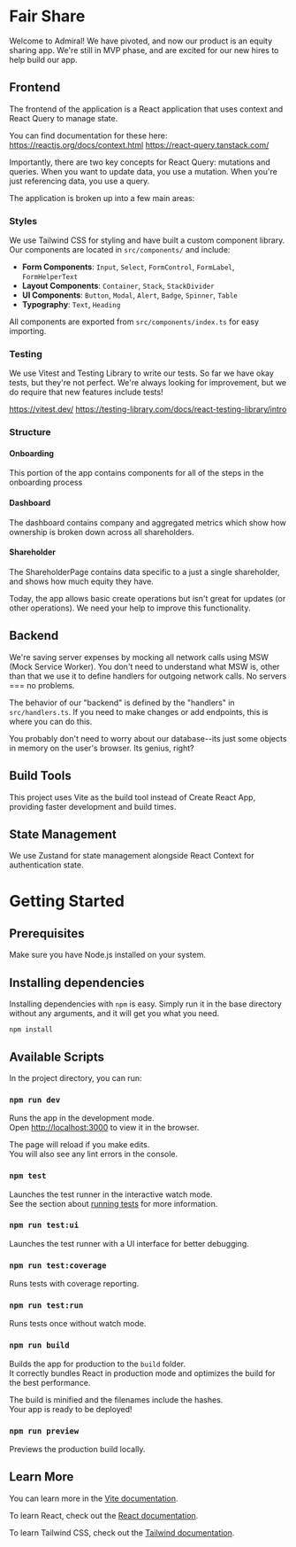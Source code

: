 # Fair Share

Welcome to Admiral! We have pivoted, and now our product is an equity sharing app. We're still in MVP phase, and are excited for our new hires to help build our app.

## Frontend

The frontend of the application is a React application that uses context and React Query to manage state.

You can find documentation for these here:
https://reactjs.org/docs/context.html
https://react-query.tanstack.com/

Importantly, there are two key concepts for React Query: mutations and queries. When you want to update data, you use a mutation. When you're just referencing data, you use a query. 

The application is broken up into a few main areas:

### Styles
We use Tailwind CSS for styling and have built a custom component library. Our components are located in `src/components/` and include:

- **Form Components**: `Input`, `Select`, `FormControl`, `FormLabel`, `FormHelperText`
- **Layout Components**: `Container`, `Stack`, `StackDivider`
- **UI Components**: `Button`, `Modal`, `Alert`, `Badge`, `Spinner`, `Table`
- **Typography**: `Text`, `Heading`

All components are exported from `src/components/index.ts` for easy importing.

### Testing

We use Vitest and Testing Library to write our tests. So far we have okay tests, but they're not perfect. We're always looking for improvement, but we do require that new features include tests!

https://vitest.dev/
https://testing-library.com/docs/react-testing-library/intro

### Structure

#### Onboarding
This portion of the app contains components for all of the steps in the onboarding process

#### Dashboard
The dashboard contains company and aggregated metrics which show how ownership is broken down across all shareholders.

#### Shareholder
The ShareholderPage contains data specific to a just a single shareholder, and shows how much equity they have.

Today, the app allows basic create operations but isn't great for updates (or other operations). We need your help to improve this functionality.

## Backend

We're saving server expenses by mocking all network calls using MSW (Mock Service Worker). You don't need to understand what MSW is, other than that we use it to define handlers for outgoing network calls. No servers === no problems.

The behavior of our "backend" is defined by the "handlers" in `src/handlers.ts`. If you need to make changes or add endpoints, this is where you can do this.

You probably don't need to worry about our database--its just some objects in memory on the user's browser. Its genius, right?

## Build Tools

This project uses Vite as the build tool instead of Create React App, providing faster development and build times.

## State Management

We use Zustand for state management alongside React Context for authentication state.

# Getting Started

## Prerequisites

Make sure you have Node.js installed on your system.

## Installing dependencies

Installing dependencies with `npm` is easy. Simply run it in the base directory without any arguments, and it will get you what you need.

```
npm install
```

## Available Scripts

In the project directory, you can run:

### `npm run dev`

Runs the app in the development mode.\
Open [http://localhost:3000](http://localhost:3000) to view it in the browser.

The page will reload if you make edits.\
You will also see any lint errors in the console.

### `npm test`

Launches the test runner in the interactive watch mode.\
See the section about [running tests](https://vitest.dev/) for more information.

### `npm run test:ui`

Launches the test runner with a UI interface for better debugging.

### `npm run test:coverage`

Runs tests with coverage reporting.

### `npm run test:run`

Runs tests once without watch mode.

### `npm run build`

Builds the app for production to the `build` folder.\
It correctly bundles React in production mode and optimizes the build for the best performance.

The build is minified and the filenames include the hashes.\
Your app is ready to be deployed!

### `npm run preview`

Previews the production build locally.

## Learn More

You can learn more in the [Vite documentation](https://vitejs.dev/).

To learn React, check out the [React documentation](https://reactjs.org/).

To learn Tailwind CSS, check out the [Tailwind documentation](https://tailwindcss.com/).
